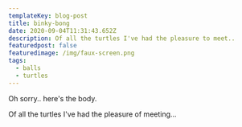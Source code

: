 ```yaml
---
templateKey: blog-post
title: binky-bong
date: 2020-09-04T11:31:43.652Z
description: Of all the turtles I've had the pleasure to meet..
featuredpost: false
featuredimage: /img/faux-screen.png
tags:
  - balls
  - turtles
---
```

Oh sorry.. here's the body.

Of all the turtles I've had the pleasure of meeting...